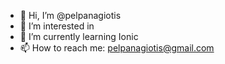 - 👋 Hi, I’m @pelpanagiotis
- 👀 I’m interested in 
- 🌱 I’m currently learning Ionic
- 📫 How to reach me: pelpanagiotis@gmail.com

<!---
pelpanagiotis/pelpanagiotis is a ✨ special ✨ repository because its `README.md` (this file) appears on your GitHub profile.
You can click the Preview link to take a look at your changes.
--->

